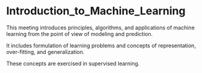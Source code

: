 # Introduction_to_Machine_Learning

This meeting introduces principles, algorithms, and applications of machine learning from the point of view of modeling and prediction.

It includes formulation of learning problems and concepts of representation, over-fitting, and generalization.

These concepts are exercised in supervised learning.

